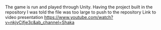 The game is run and played through Unity. Having the project built in the repository I was told the file was too large to push to the repository
Link to video presentation https://www.youtube.com/watch?v=nkjvCifje3c&ab_channel=Shaka
